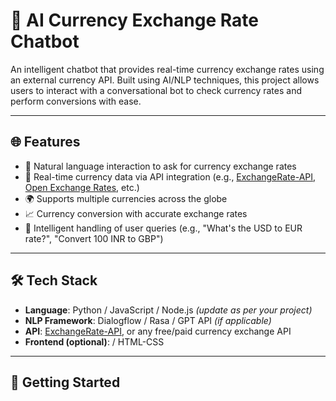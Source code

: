 # 💱 AI Currency Exchange Rate Chatbot

An intelligent chatbot that provides real-time currency exchange rates using an external currency API. Built using AI/NLP techniques, this project allows users to interact with a conversational bot to check currency rates and perform conversions with ease.

---

## 🌐 Features

- 💬 Natural language interaction to ask for currency exchange rates
- 🔄 Real-time currency data via API integration (e.g., [ExchangeRate-API](https://www.exchangerate-api.com/), [Open Exchange Rates](https://openexchangerates.org/), etc.)
- 🌍 Supports multiple currencies across the globe
- 📈 Currency conversion with accurate exchange rates
- 🧠 Intelligent handling of user queries (e.g., "What's the USD to EUR rate?", "Convert 100 INR to GBP")

---

## 🛠️ Tech Stack

- **Language**: Python / JavaScript / Node.js *(update as per your project)*
- **NLP Framework**: Dialogflow / Rasa / GPT API *(if applicable)*
- **API**: [ExchangeRate-API](https://www.exchangerate-api.com/), or any free/paid currency exchange API
- **Frontend (optional)**: / HTML-CSS 

---

## 🚀 Getting Started



